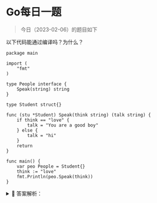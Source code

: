 # Go每日一题

> 今日（2023-02-06）的题目如下

以下代码能通过编译吗？为什么？

```golang
package main

import (
	"fmt"
)

type People interface {
	Speak(string) string
}

type Student struct{}

func (stu *Student) Speak(think string) (talk string) {
	if think == "love" {
		talk = "You are a good boy"
	} else {
		talk = "hi"
	}
	return
}

func main() {
	var peo People = Student{}
	think := "love"
	fmt.Println(peo.Speak(think))
}
```

<details>
<summary style="cursor: pointer">🔑 答案解析：</summary>
<div>

继承与多态的特点
在 golang 中对多态的特点体现从语法上并不是很明显。

我们知道发生多态的几个要素：

- 1、有interface接口，并且有接口定义的方法。
- 2、有子类去重写interface的接口。
- 3、有父类指针指向子类的具体对象

那么，满足上述 3 个条件，就可以产生多态效果，就是，父类指针可以调用子类的具体方法。

所以上述代码报错的地方在 `var peo People = Student{}` 这条语句， `Student{}` 已经重写了父类 `People{}` 中的 `Speak(string) string` 方法，那么只需要用父类指针指向子类对象即可。（Go 中不叫父类，这里是为了好理解）

所以应该改成 `var peo People = &Student{}` 即可编译通过。（People 为 interface 类型，就是指针类型）

### 15楼

首先, golang没有父类和子类的概念, 任何interface类型不是任何结构的所谓"父类". 其次, interface只认哪个类型是接收器, 类型和类型指针是两个类型, 分到两个接收器. 我觉得[https://books.studygolang.com/gopl-zh/ch6/ch6.html](https://books.studygolang.com/gopl-zh/ch6/ch6.html) 和 [https://books.studygolang.com/gopl-zh/ch7/ch7.html](https://books.studygolang.com/gopl-zh/ch7/ch7.html) 这两章已经把很多东西都讲清楚了.

### 24楼

编译不通过，实现Speak方法的属主是指针，所以要var peo People = &Student{}

### 25楼

func (stu Student) Speak 去掉引用类型就可以编译通过了。



</div>
</details>